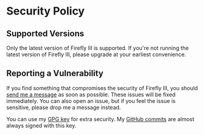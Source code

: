 # Security Policy

## Supported Versions

Only the latest version of Firefly III is supported. If you're not running the latest version of Firefly III, please upgrade at your earliest convenience.  

## Reporting a Vulnerability

If you find something that compromises the security of Firefly III, you should [send me a message](mailto:james@firefly-iii.org) as soon as possible. These issues will be fixed immediately. You can also open an issue, but if you feel the issue is sensitive, please drop me a message instead.

You can use my [GPG key](https://keybase.io/jc5) for extra security. My [GitHub commits](https://github.com/firefly-iii/firefly-iii/commits/master) are almost always signed with this key.
